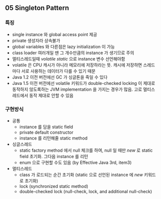 ## 05 Singleton Pattern

### 특징
* single instance 와 global access point 제공
* private 생성자라 상속불가
* global variables 와 다른점은 lazy initialization 이 가능
* class loader 여러개일 땐 그 개수만큼의 instance 가 생기므로 주의
* 멀티스레드일때 *volatile static* 으로 instance 변수 선언해야함
* volatile 은 CPU 캐시가 아니라 메모리에 저장하라는 뜻. 캐시에 저장하면 스레드마다 서로 사용하는 데이터가 다를 수 있기 때문
* Java 1.2 이전 버전에선 GC 가 싱글톤을 죽일 수 있다
* Java 1.5 이전 버전에선 volatile 키워드가 double-checked locking 이 제대로 동작하지 않도록하는 JVM implementation 을 가지는 경우가 많음. 고로 멀티스레드에서  동작 제대로 안할 수 있음

### 구현방식
* 공통
  - instance 를 담을 static field
  - private default constructor
  - instance 를 리턴해줄 static method
* 싱글스레드
  - static factory method 에서 null 체크를 하여, null 일 때만 *new* 로 static field 초기화. 그다음 instance 를 리턴
  - enum 으로 구현할 수도 있음 (by Effective Java 3rd, item3)
* 멀티스레드
  - class 가 로드되는 순간 초기화 (static 으로 선언된 instance 에 *new* 키워드로 초기화)
  - lock (synchronized static method)
  - double-checked lock (null-check, lock, and additional null-check)
